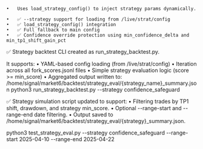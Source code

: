 	•	Uses load_strategy_config() to inject strategy params dynamically.

	•	✅ --strategy support for loading from /live/strat/config
	•	✅ load_strategy_config() integration
	•	✅ Full fallback to main config
	•	✅ Confidence override protection using min_confidence_delta and min_tp1_shift_gain_pct


✅ Strategy backtest CLI created as run_strategy_backtest.py.

It supports:
	•	YAML-based config loading (from /live/strat/config)
	•	Iteration across all fork_scores.jsonl files
	•	Simple strategy evaluation logic (score >= min_score)
	•	Aggregated output written to: /home/signal/market6/backtest/strategy_eval/{strategy_name}_summary.json
python3 run_strategy_backtest.py --strategy confidence_safeguard


✅ Strategy simulation script updated to support:
	•	Filtering trades by TP1 shift, drawdown, and strategy min_score.
	•	Optional --range-start and --range-end date filtering.
	•	Output saved to /home/signal/market6/backtest/strategy_eval/{strategy}_summary.json.

python3 test_strategy_eval.py --strategy confidence_safeguard --range-start 2025-04-10 --range-end 2025-04-22

